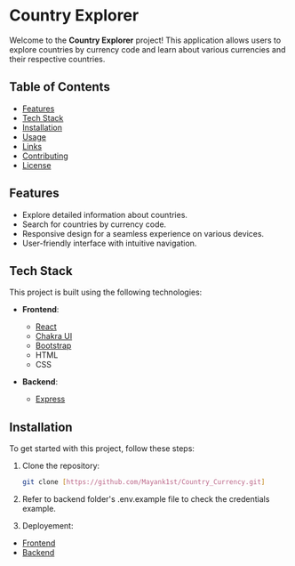 # Country Explorer

Welcome to the **Country Explorer** project! This application allows users to explore countries by currency code and learn about various currencies and their respective countries.

## Table of Contents

- [Features](#features)
- [Tech Stack](#tech-stack)
- [Installation](#installation)
- [Usage](#usage)
- [Links](#links)
- [Contributing](#contributing)
- [License](#license)

## Features

- Explore detailed information about countries.
- Search for countries by currency code.
- Responsive design for a seamless experience on various devices.
- User-friendly interface with intuitive navigation.

## Tech Stack

This project is built using the following technologies:

- **Frontend**:
  - [React](https://reactjs.org/)
  - [Chakra UI](https://chakra-ui.com/)
  - [Bootstrap](https://getbootstrap.com/)
  - HTML
  - CSS

- **Backend**:
  - [Express](https://expressjs.com/)



## Installation

To get started with this project, follow these steps:


1. Clone the repository:
   ```bash
   git clone [https://github.com/Mayank1st/Country_Currency.git]
   

2. Refer to backend folder's .env.example file to check the credentials example.


3. Deployement:
  - [Frontend](https://expressjs.com/)
  - [Backend](https://country-currency-sp3l.onrender.com)

